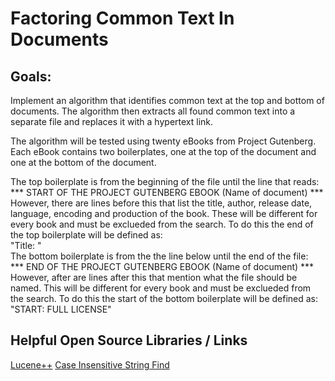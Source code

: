 # Factoring Common Text In Documents
## Goals:
Implement an algorithm that identifies common text at the top and bottom of documents. The algorithm then extracts all found common text into a separate file and replaces it with a hypertext link.  

The algorithm will be tested using twenty eBooks from Project Gutenberg.  
Each eBook contains two boilerplates, one at the top of the document and one at the bottom of the document.  

The top boilerplate is from the beginning of the file until the line that reads:  
*** START OF THE PROJECT GUTENBERG EBOOK (Name of document) ***  
However, there are lines before this that list the title, author, release date, language, encoding and production of the book. These will be different for every book and must be exclueded from the search. To do this the end of the top boilerplate will be defined as:  
"Title: "  
The bottom boilerplate is from the the line below until the end of the file:  
*** END OF THE PROJECT GUTENBERG EBOOK (Name of document) ***  
However, after are lines after this that mention what the file should be named. This will be different for every book and must be exclueded from the search. To do this the start of the bottom boilerplate will be defined as:  
"START: FULL LICENSE"  
## Helpful Open Source Libraries / Links
[Lucene++](https://github.com/luceneplusplus/LucenePlusPlus)
[Case Insensitive String Find](https://thispointer.com/implementing-a-case-insensitive-stringfind-in-c/)